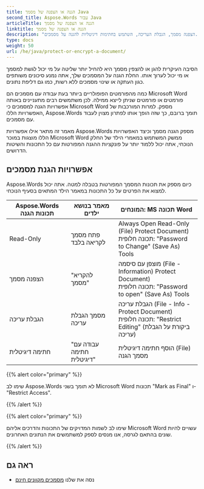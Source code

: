 ```yaml
---
title: הגנה או הצפנה של מסמך Java
second_title: Aspose.Words עבור Java
articleTitle: הגנה או הצפנה של מסמך
linktitle: הגנה או הצפנה של מסמך
description: "הצפנה מסמך, הגבלת העריכה, השתמש בחתימות דיגיטליות להגנה על מסמכים. Aspose.Words תומך ברוב אפשרויות הגנת Word באמצעות Java."
type: docs
weight: 50
url: /he/java/protect-or-encrypt-a-document/
---
```


הסיבה העיקרית להגן או להצפין מסמך היא להחיל יותר שליטה על מי יכול לגשת למסמך או מי יכול לערוך אותו. החלת הגנה על המסמכים שלך, אתה נמנע סיכונים משותפים כגון העתקה או שינוי מסמכים ללא רשות, כמו גם דליפת נתונים.

כמה מהפורמטים הפופולריים ביותר בעת עבודה עם מסמכים הם Microsoft Word פורמטים או פורמטים שניתן לייצא ממילה. לכן משתמשים רבים מתעניינים באותה אפשרויות הגנה למסמכים כי Microsoft Word מספק. למרות המורכבות של האפשרויות הללו, Aspose.Words תומך ברובם, כך שזה הופך אותו לפתרון מצוין לעבוד עם מסמכים.

מאמר זה מתאר אילו אפשרויות Aspose.Words מספק הגנה מסמך וכיצד האפשרויות הללו מוצגות במוכר Microsoft Word ממשק המשתמש במאמרי הילד של החלק הנוכחי, אתה יכול ללמוד יותר על פונקציות ההגנה המפורטות עם כל התכונות והשיטות הדרושים.

## אפשרויות הגנת מסמכים

Aspose.Words כיום מספק את תכונות המסמך המפורטות בטבלה למטה. אתה יכול למצוא את הפרטים על כל התכונות במאמר הילד המתאים בסעיף הנוכחי.

|  Aspose.Words תכונות הגנה |  מאמר בנושא ילדים |  המונחים: MS תכונה Word |
|  -------------------------------  |  ------------------------------  |  ------------------------------------------------------------  |
|  Read-Only |  פתח מסמך לקריאה בלבד |  Always Open Read-Only (File) Protect Document)<br/>תכונה חלופית: "Password to Change" (Save As) Tools |
|  הצפנה מסמך |  "להקריא מסמך" |  מוצפן עם סיסמה (File - Information) Protect Document)<br/>תכונה חלופית: "Password to open" (Save As) Tools |
|  הגבלת עריכה |  מסמך הגבלת עריכה |  הגבלת עריכה (File - Info - Protect Document)<br/>תכונה חלופית: "Restrict Editing" (ביקורת על הגבלת עריכה) |
|  חתימה דיגיטלית |  "עבודה עם חתימה דיגיטלית" |  הוסף חתימה דיגיטלית (File) מסמך הגנה |

{{% alert color="primary" %}}

שימו לב Aspose.Words לא תומך בשני Microsoft Word תכונות "Mark as Final" ו-"Restrict Access".

{{% /alert %}}

{{% alert color="primary" %}}

שימו לב לשמות המדויקים של התכונות והדרכים אליהם Microsoft Word עשויים להיות שונים בהתאם לגרסה, אנו מנסים לספק למשתמשים את הנתונים האחרונים.

{{% /alert %}}

## ראה גם

* נסה את שלנו [מסמכים מקוונים חינם](https://products.aspose.app/words/unlock)
